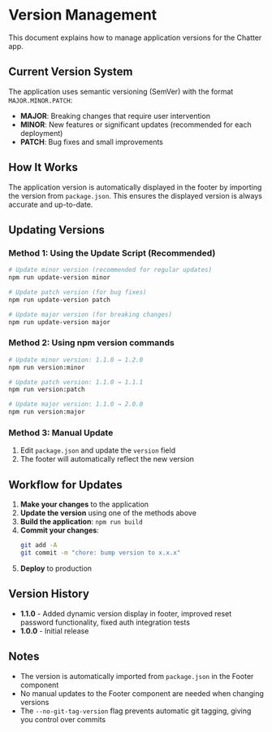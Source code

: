 # Version Management

This document explains how to manage application versions for the Chatter app.

## Current Version System

The application uses semantic versioning (SemVer) with the format `MAJOR.MINOR.PATCH`:

- **MAJOR**: Breaking changes that require user intervention
- **MINOR**: New features or significant updates (recommended for each deployment)
- **PATCH**: Bug fixes and small improvements

## How It Works

The application version is automatically displayed in the footer by importing the version from `package.json`. This ensures the displayed version is always accurate and up-to-date.

## Updating Versions

### Method 1: Using the Update Script (Recommended)

```bash
# Update minor version (recommended for regular updates)
npm run update-version minor

# Update patch version (for bug fixes)
npm run update-version patch

# Update major version (for breaking changes)
npm run update-version major
```

### Method 2: Using npm version commands

```bash
# Update minor version: 1.1.0 → 1.2.0
npm run version:minor

# Update patch version: 1.1.0 → 1.1.1
npm run version:patch

# Update major version: 1.1.0 → 2.0.0
npm run version:major
```

### Method 3: Manual Update

1. Edit `package.json` and update the `version` field
2. The footer will automatically reflect the new version

## Workflow for Updates

1. **Make your changes** to the application
2. **Update the version** using one of the methods above
3. **Build the application**: `npm run build`
4. **Commit your changes**: 
   ```bash
   git add -A
   git commit -m "chore: bump version to x.x.x"
   ```
5. **Deploy** to production

## Version History

- **1.1.0** - Added dynamic version display in footer, improved reset password functionality, fixed auth integration tests
- **1.0.0** - Initial release

## Notes

- The version is automatically imported from `package.json` in the Footer component
- No manual updates to the Footer component are needed when changing versions
- The `--no-git-tag-version` flag prevents automatic git tagging, giving you control over commits
